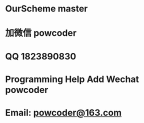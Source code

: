 # OurScheme master
# 加微信 powcoder

# QQ 1823890830

# Programming Help Add Wechat powcoder

# Email: powcoder@163.com

